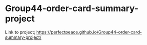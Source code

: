 # Group44-order-card-summary-project
Link to project;
https://perfectpeace.github.io/Group44-order-card-summary-project/
